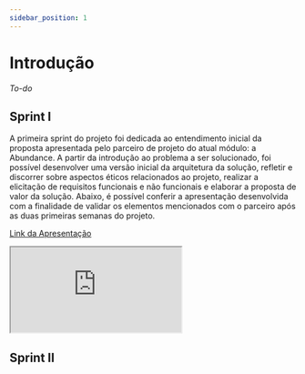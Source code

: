 ```yaml
---
sidebar_position: 1
---
```


# Introdução

_To-do_

## Sprint I

A primeira sprint do projeto foi dedicada ao entendimento inicial da proposta apresentada pelo parceiro de projeto do atual módulo: a Abundance. A partir da introdução ao problema a ser solucionado, foi possível desenvolver uma versão inicial da arquitetura da solução, refletir e discorrer sobre aspectos éticos relacionados ao projeto, realizar a elicitação de requisitos funcionais e não funcionais e elaborar a proposta de valor da solução. Abaixo, é possível conferir a apresentação desenvolvida com a finalidade de validar os elementos mencionados com o parceiro após as duas primeiras semanas do projeto.

[Link da Apresentação](https://www.canva.com/design/DAGNpmUOvWY/Gw6Dxmuhb92pNnTuBn0p7w/view?utm_content=DAGNpmUOvWY&utm_campaign=designshare&utm_medium=link&utm_source=editor)


<iframe loading="lazy"
    style={{ display: 'block', margin: 'auto', width: '100%', height: '66vh' }}
    src="https:&#x2F;&#x2F;www.canva.com&#x2F;design&#x2F;DAGNpmUOvWY&#x2F;sLBiKmd1eifRcLapwvwGMQ&#x2F;view?embed">
</iframe>

## Sprint II